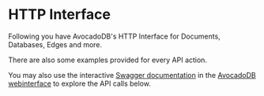 HTTP Interface
==============

Following you have AvocadoDB's HTTP Interface for Documents, Databases, Edges and more.

There are also some examples provided for every API action. 

You may also use the interactive [Swagger documentation](http://swagger.io) in the
[AvocadoDB webinterface](../../Manual/Administration/WebInterface/index.html)
to explore the API calls below.